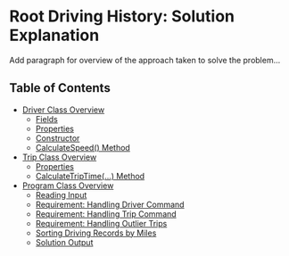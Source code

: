 # Root Driving History: Solution Explanation
Add paragraph for overview of the approach taken to solve the problem...
## Table of Contents
- [Driver Class Overview](##Driver-Class-Overview)
  - [Fields](##Driver-Class-Fields)
  - [Properties](##Driver-Class-Properties)
  - [Constructor](##Driver-Class-Constructor)
  - [CalculateSpeed() Method](##CalculateSpeed()-Method)
- [Trip Class Overview](##Trip-Class-Overview)
  - [Properties](##Trip-Class-Properties)
  - [CalculateTripTime(...) Method](##CalculateTripTime(...)-Method)
- [Program Class Overview](##Program-Class-Overview)
  - [Reading Input](##Reading-Input)
  - [Requirement: Handling Driver Command](##Driver-Command)
  - [Requirement: Handling Trip Command](##Trip-Command)
  - [Requirement: Handling Outlier Trips](##Outlier-Trips)
  - [Sorting Driving Records by Miles](##Sorting-Driving-Records)
  - [Solution Output](##Solution-Output)
  
